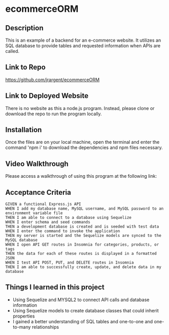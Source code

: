 # ecommerceORM

## Description
This is an example of a backend for an e-commerce website. It utilizes an SQL database to provide tables and requested information when APIs are called. 

## Link to Repo

https://github.com/jrargent/ecommerceORM

## Link to Deployed Website

There is no website as this a node.js program. Instead, please clone or download the repo to run the program locally.

## Installation

Once the files are on your local machine, open the terminal and enter the command 'npm i' to download the dependencies and npm files necessary.

## Video Walkthrough

Please access a walkthrough of using this program at the following link:


## Acceptance Criteria
```
GIVEN a functional Express.js API
WHEN I add my database name, MySQL username, and MySQL password to an environment variable file
THEN I am able to connect to a database using Sequelize
WHEN I enter schema and seed commands
THEN a development database is created and is seeded with test data
WHEN I enter the command to invoke the application
THEN my server is started and the Sequelize models are synced to the MySQL database
WHEN I open API GET routes in Insomnia for categories, products, or tags
THEN the data for each of these routes is displayed in a formatted JSON
WHEN I test API POST, PUT, and DELETE routes in Insomnia
THEN I am able to successfully create, update, and delete data in my database
```


## Things I learned in this project
- Using Sequelize and MYSQL2 to connect API calls and database information
- Using Sequelize models to create database classes that could inherit properties
- I gained a better understanding of SQL tables and one-to-one and one-to-many relationships
